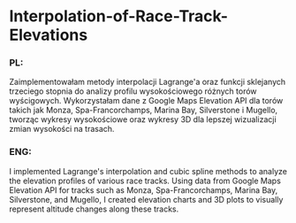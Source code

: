 # Interpolation-of-Race-Track-Elevations

### PL:
Zaimplementowałam metody interpolacji Lagrange'a oraz funkcji sklejanych trzeciego stopnia do analizy profilu wysokościowego różnych torów wyścigowych. Wykorzystałam dane z Google Maps Elevation API dla torów takich jak Monza, Spa-Francorchamps, Marina Bay, Silverstone i Mugello, tworząc wykresy wysokościowe oraz wykresy 3D dla lepszej wizualizacji zmian wysokości na trasach.

### ENG:
I implemented Lagrange's interpolation and cubic spline methods to analyze the elevation profiles of various race tracks. Using data from Google Maps Elevation API for tracks such as Monza, Spa-Francorchamps, Marina Bay, Silverstone, and Mugello, I created elevation charts and 3D plots to visually represent altitude changes along these tracks.

